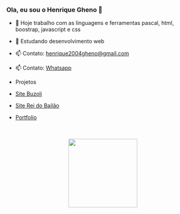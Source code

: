 ### Ola, eu sou o Henrique Gheno 👋

- 🔭 Hoje trabalho com as linguagens e ferramentas pascal, html, boostrap, javascript e css
- 🌱 Estudando desenvolvimento web
- 📫 Contato: henrique2004gheno@gmail.com
- 📫 Contato: <a href="https://api.whatsapp.com/send?phone=5551997809848&text=Ol%C3%A1%20Henrique%20Gheno">Whatsapp</a>

- Projetos
- <a href="https://www.buzoli.com.br/">Site Buzoli</a>
- <a href="https://www.clubereidobailao.com.br/">Site Rei do Bailão</a>
- <a href="https://euhenriquegheno.github.io">Portfolio</a>






<br>
<br>
<div align="center">
  <a href="https://github.com/euhenriquegheno">
  <img height="180em" src="https://github-readme-stats.vercel.app/api?username=euhenriquegheno&show_icons=true&theme=tokyonight&include_all_commits=true&count_private=true"/>
</div>

  
 
